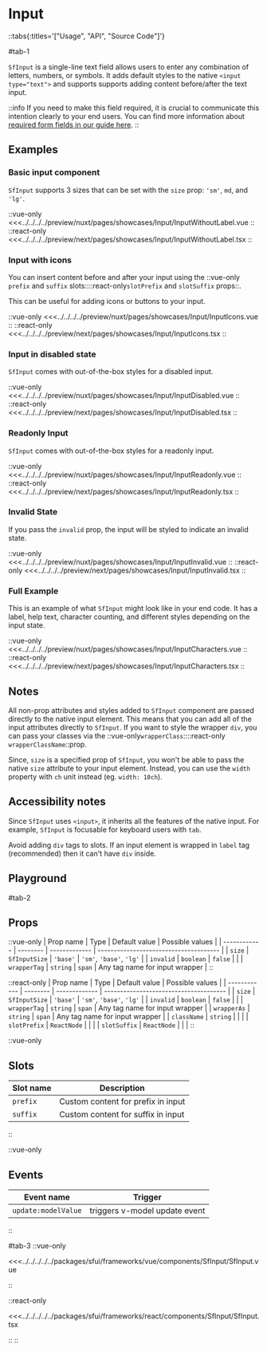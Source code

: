 # Input

::tabs{:titles='["Usage", "API", "Source Code"]'}

#tab-1

`SfInput` is a single-line text field allows users to enter any combination of letters, numbers, or symbols. It adds default styles to the native `<input type="text">` and supports supports adding content before/after the text input.

::info
If you need to make this field required, it is crucial to communicate this intention clearly to your end users. You can find more information about [required form fields in our guide here](../blocks/FormFields).
::

## Examples


### Basic input component

`SfInput` supports 3 sizes that can be set with the `size` prop: `'sm'`, `md`, and `'lg'`.

<Showcase showcase-name="Input/InputWithoutLabel" style="min-height:400px;">

::vue-only
<<<../../../../preview/nuxt/pages/showcases/Input/InputWithoutLabel.vue
::
::react-only
<<<../../../../preview/next/pages/showcases/Input/InputWithoutLabel.tsx
::

</Showcase>

### Input with icons

You can insert content before and after your input using the ::vue-only `prefix` and `suffix` slots::::react-only`slotPrefix` and `slotSuffix` props::. 

This can be useful for adding icons or buttons to your input.

<Showcase showcase-name="Input/InputIcons">

::vue-only
<<<../../../../preview/nuxt/pages/showcases/Input/InputIcons.vue
::
::react-only
<<<../../../../preview/next/pages/showcases/Input/InputIcons.tsx
::

</Showcase>

### Input in disabled state

`SfInput` comes with out-of-the-box styles for a disabled input.

<Showcase showcase-name="Input/InputDisabled">

::vue-only
<<<../../../../preview/nuxt/pages/showcases/Input/InputDisabled.vue
::
::react-only
<<<../../../../preview/next/pages/showcases/Input/InputDisabled.tsx
::

</Showcase>

### Readonly Input

`SfInput` comes with out-of-the-box styles for a readonly input.

<Showcase showcase-name="Input/InputReadonly">

::vue-only
<<<../../../../preview/nuxt/pages/showcases/Input/InputReadonly.vue
::
::react-only
<<<../../../../preview/next/pages/showcases/Input/InputReadonly.tsx
::

</Showcase>

### Invalid State

If you pass the `invalid` prop, the input will be styled to indicate an invalid state.

<Showcase showcase-name="Input/InputInvalid">

::vue-only
<<<../../../../preview/nuxt/pages/showcases/Input/InputInvalid.vue
::
::react-only
<<<../../../../preview/next/pages/showcases/Input/InputInvalid.tsx
::

</Showcase>

### Full Example

This is an example of what `SfInput` might look like in your end code. It has a label, help text, character counting, and different styles depending on the input state.

<Showcase showcase-name="Input/InputCharacters">

::vue-only
<<<../../../../preview/nuxt/pages/showcases/Input/InputCharacters.vue
::
::react-only
<<<../../../../preview/next/pages/showcases/Input/InputCharacters.tsx
::

</Showcase>

## Notes

All non-prop attributes and styles added to `SfInput` component are passed directly to the native input element. This means that you can add all of the input attributes directly to `SfInput`. If you want to style the wrapper `div`, you can pass your classes via the ::vue-only`wrapperClass`::::react-only `wrapperClassName`::prop. 

Since, `size` is a specified prop of `SfInput`, you won't be able to pass the native `size` attribute to your input element. Instead, you can use the `width` property with `ch` unit instead (eg. `width: 10ch`).

## Accessibility notes

Since `SfInput` uses `<input>`, it inherits all the features of the native input. For example, `SfInput` is focusable for keyboard users with `tab`.

Avoid adding `div` tags to slots. If an input element is wrapped in `label` tag (recommended) then it can't have `div` inside.

## Playground

<Generate style="height: 600px;"/>

#tab-2

## Props

::vue-only
| Prop name    | Type            | Default value | Possible values                        |
| ------------ | --------        | ------------- | -------------------------------------- |
| `size`         | `SfInputSize`  | `'base'`          | `'sm'`, `'base'`, `'lg'`                           |
| `invalid`      | `boolean`         | `false`         |                                        |
| `wrapperTag`    | `string`         | `span`        | Any tag name for input wrapper         |
::

::react-only
| Prop name    | Type            | Default value | Possible values                        |
| ------------ | --------        | ------------- | -------------------------------------- |
| `size`         | `SfInputSize`  | `'base'`          | `'sm'`, `'base'`, `'lg'`                           |
| `invalid`      | `boolean`         | `false`         |                                        |
| `wrapperTag`    | `string`         | `span`        | Any tag name for input wrapper         |
| `wrapperAs`    | `string`          | `span`        | Any tag name for input wrapper         |
| `className`    | `string`          |               |                                        |
| `slotPrefix`   | `ReactNode`       |               |                                        |
| `slotSuffix`   | `ReactNode`       |               |                                        |
::

::vue-only
## Slots

| Slot name | Description                        |
| --------- | ---------------------------------- |
| `prefix`    | Custom content for prefix in input |
| `suffix`    | Custom content for suffix in input |
::

::vue-only

## Events

| Event name        | Trigger                       |
| ----------------- | ----------------------------- |
| `update:modelValue` | triggers v-model update event |

::


#tab-3
::vue-only

<<<../../../../../packages/sfui/frameworks/vue/components/SfInput/SfInput.vue

::

::react-only

<<<../../../../../packages/sfui/frameworks/react/components/SfInput/SfInput.tsx

::
::
